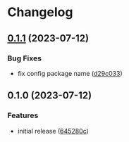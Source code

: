 # Changelog

## [0.1.1](https://github.com/transloadit/eslint-plugin-transloadit/compare/v0.1.0...v0.1.1) (2023-07-12)


### Bug Fixes

* fix config package name ([d29c033](https://github.com/transloadit/eslint-plugin-transloadit/commit/d29c0339acce32fd16267ec8cdefd57b9eacbba1))

## 0.1.0 (2023-07-12)


### Features

* initial release ([645280c](https://github.com/transloadit/eslint-plugin-transloadit/commit/645280caa3a0b7cb917f202587d07a2af0f6fcf8))
